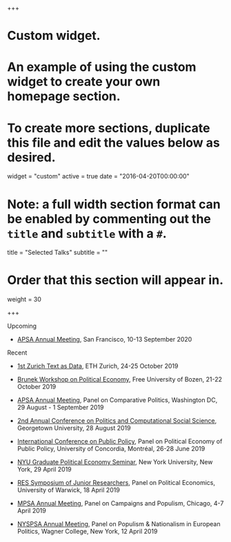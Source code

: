+++
# Custom widget.
# An example of using the custom widget to create your own homepage section.
# To create more sections, duplicate this file and edit the values below as desired.
widget = "custom"
active = true
date = "2016-04-20T00:00:00"

# Note: a full width section format can be enabled by commenting out the `title` and `subtitle` with a `#`.
title = "Selected Talks"
subtitle = ""

# Order that this section will appear in.
weight = 30

+++

Upcoming

- [APSA Annual Meeting](https://connect.apsanet.org/apsa2020/), San Francisco, 10-13 September 2020

Recent

- [1st Zurich Text as Data](https://zurich-text-as-data.com), ETH Zurich, 24-25 October 2019

- [Brunek Workshop on Political Economy](https://wspoleco.events.unibz.it), Free University of Bozen, 21-22 October 2019

- [APSA Annual Meeting](https://convention2.allacademic.com/one/apsa/apsa19/index.php?cmd=Online+Program+View+Session&selected_session_id=1543873&PHPSESSID=fnfrgqtvffrqdvv7ll1rf6gb36), Panel on Comparative Politics, Washington DC, 29 August - 1 September 2019

- [2nd Annual Conference on Politics and Computational Social Science](https://mccourt.georgetown.edu/PaCSS), Georgetown University, 28 August 2019

- [International Conference on Public Policy](http://www.ippapublicpolicy.org//conference/icpp4/10), Panel on Political Economy of Public Policy, University of Concordia, Montréal, 26-28 June 2019

- [NYU Graduate Political Economy Seminar](https://nyugradpeseminar.wordpress.com), New York University, New York, 29 April 2019

- [RES Symposium of Junior Researchers](https://sites.google.com/site/resjunsym/), Panel on Political Economics, University of Warwick, 18 April 2019

- [MPSA Annual Meeting](https://www.mpsanet.org), Panel on Campaigns and Populism, Chicago, 4-7 April 2019

- [NYSPSA Annual Meeting](https://www.nyspsa.org), Panel on Populism & Nationalism in European Politics, Wagner College, New York, 12 April 2019
